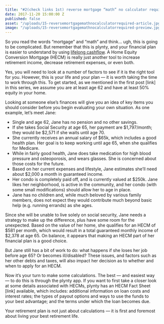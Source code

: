 ```yaml
---
title: "#2(check links 1st) reverse mortgage “math” no calculator required"
date: 2017-11-20 15:00:00 Z
published: false
asset: "/uploads/15-reversemortgagemathnocalculatorrequired-article.jpg.png"
image: "/uploads/15-reversemortgagemathnocalculatorrequired-preview.jpg.png"
---
```


So you read the words “mortgage” and “math” and think… ugh, this is going to be complicated. But remember that this is plynty, and your financial plan is easier to understand by using [lifelong cashflow](https://plynty.com/post/finding-balance-lifelong-cashflow.html).<!--more--> A Home Equity Conversion Mortgage (HECM) is really just another tool to increase retirement income, decrease retirement expenses, or even both.

Yes, you will need to look at a number of factors to see if it is the right tool for you. However, this is your life and your plan — it is worth taking the time to work through this. To get started, as we mentioned in the first post [link] in this series, we assume you are at least age 62 and have at least 50% equity in your home. 

Looking at someone else’s finances will give you an idea of key items you should consider before you begin evaluating your own situation. As one example, let’s meet Jane:
* Single and age 62, Jane has no pension and no other savings.
* If she takes Social Security at age 65, her payment are $1,797/month; they would be $2,571 if she waits until age 70.
* She currently receives an annual salary of $65k, which includes a good health plan. Her goal is to keep working until age 65, when she qualifies for Medicare. 
* While in fairly good health, Jane does take medication for high blood pressure and osteoporosis, and wears glasses. She is concerned about those costs for the future.
* Based on her current expenses and lifestyle, Jane estimates she’ll need about $2,000 a month in guaranteed income.
* Her condo is completely paid off, and is currently valued at $250k. Jane likes her neighborhood, is active in the community, and her condo (with some small modifications) should allow her to age in place.
* Jane has no children and, while much beloved by various family members, does not expect they would contribute much beyond basic help (e.g. running errands) as she ages.

Since she will be unable to live solely on social security, Jane needs a strategy to make up the difference, plus have some room for the unexpected. Based on the value of her home, she qualifies for an HECM of $581 per month, which would result in a total guaranteed monthly income of $2,378 at age 65. On balance, it appears that making an HECM part of her financial plan is a good choice.

But Jane still has a bit of work to do: what happens if she loses her job before age 65? Or becomes ill/disabled? These issues, and factors such as her other debts and taxes, will also impact her decision as to whether and when to apply for an HECM. 

Now it’s your turn to make some calculations. The best — and easiest way — to do this is  through the plynty app. If you want to first take a closer look at some details associated with HECMs, plynty has an HECM Fact Sheet [link] available, which includes: additional information on loan costs and interest rates; the types of payout options and ways to use the funds to your best advantage; and the terms under which the loan becomes due.

Your retirement plan is not just about calculations — it is first and foremost about living your best retirement life. 
